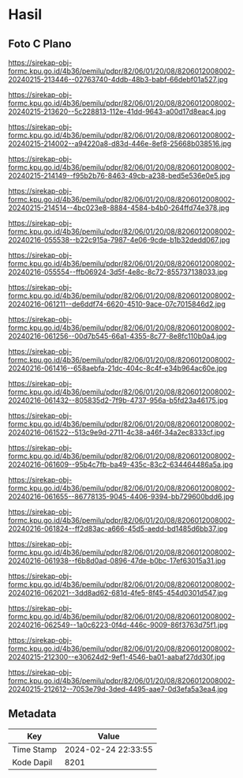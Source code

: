 # Hasil

## Foto C Plano

https://sirekap-obj-formc.kpu.go.id/4b36/pemilu/pdpr/82/06/01/20/08/8206012008002-20240215-213446--02763740-4ddb-48b3-babf-66debf01a527.jpg

https://sirekap-obj-formc.kpu.go.id/4b36/pemilu/pdpr/82/06/01/20/08/8206012008002-20240215-213620--5c228813-112e-41dd-9643-a00d17d8eac4.jpg

https://sirekap-obj-formc.kpu.go.id/4b36/pemilu/pdpr/82/06/01/20/08/8206012008002-20240215-214002--a94220a8-d83d-446e-8ef8-25668b038516.jpg

https://sirekap-obj-formc.kpu.go.id/4b36/pemilu/pdpr/82/06/01/20/08/8206012008002-20240215-214149--f95b2b76-8463-49cb-a238-bed5e536e0e5.jpg

https://sirekap-obj-formc.kpu.go.id/4b36/pemilu/pdpr/82/06/01/20/08/8206012008002-20240215-214514--4bc023e8-8884-4584-b4b0-264ffd74e378.jpg

https://sirekap-obj-formc.kpu.go.id/4b36/pemilu/pdpr/82/06/01/20/08/8206012008002-20240216-055538--b22c915a-7987-4e06-9cde-b1b32dedd067.jpg

https://sirekap-obj-formc.kpu.go.id/4b36/pemilu/pdpr/82/06/01/20/08/8206012008002-20240216-055554--ffb06924-3d5f-4e8c-8c72-855737138033.jpg

https://sirekap-obj-formc.kpu.go.id/4b36/pemilu/pdpr/82/06/01/20/08/8206012008002-20240216-061211--de6ddf74-6620-4510-9ace-07c7015846d2.jpg

https://sirekap-obj-formc.kpu.go.id/4b36/pemilu/pdpr/82/06/01/20/08/8206012008002-20240216-061256--00d7b545-66a1-4355-8c77-8e8fc110b0a4.jpg

https://sirekap-obj-formc.kpu.go.id/4b36/pemilu/pdpr/82/06/01/20/08/8206012008002-20240216-061416--658aebfa-21dc-404c-8c4f-e34b964ac60e.jpg

https://sirekap-obj-formc.kpu.go.id/4b36/pemilu/pdpr/82/06/01/20/08/8206012008002-20240216-061432--805835d2-7f9b-4737-956a-b5fd23a46175.jpg

https://sirekap-obj-formc.kpu.go.id/4b36/pemilu/pdpr/82/06/01/20/08/8206012008002-20240216-061522--513c9e9d-2711-4c38-a46f-34a2ec8333cf.jpg

https://sirekap-obj-formc.kpu.go.id/4b36/pemilu/pdpr/82/06/01/20/08/8206012008002-20240216-061609--95b4c7fb-ba49-435c-83c2-634464486a5a.jpg

https://sirekap-obj-formc.kpu.go.id/4b36/pemilu/pdpr/82/06/01/20/08/8206012008002-20240216-061655--86778135-9045-4406-9394-bb729600bdd6.jpg

https://sirekap-obj-formc.kpu.go.id/4b36/pemilu/pdpr/82/06/01/20/08/8206012008002-20240216-061824--ff2d83ac-a666-45d5-aedd-bd1485d6bb37.jpg

https://sirekap-obj-formc.kpu.go.id/4b36/pemilu/pdpr/82/06/01/20/08/8206012008002-20240216-061938--f6b8d0ad-0896-47de-b0bc-17ef63015a31.jpg

https://sirekap-obj-formc.kpu.go.id/4b36/pemilu/pdpr/82/06/01/20/08/8206012008002-20240216-062021--3dd8ad62-681d-4fe5-8f45-454d0301d547.jpg

https://sirekap-obj-formc.kpu.go.id/4b36/pemilu/pdpr/82/06/01/20/08/8206012008002-20240216-062549--1a0c6223-0f4d-446c-9009-86f3763d75f1.jpg

https://sirekap-obj-formc.kpu.go.id/4b36/pemilu/pdpr/82/06/01/20/08/8206012008002-20240215-212300--e30624d2-9ef1-4546-ba01-aabaf27dd30f.jpg

https://sirekap-obj-formc.kpu.go.id/4b36/pemilu/pdpr/82/06/01/20/08/8206012008002-20240215-212612--7053e79d-3ded-4495-aae7-0d3efa5a3ea4.jpg


## Metadata

| Key        | Value               |
| ---------- | ------------------- |
| Time Stamp | 2024-02-24 22:33:55 |
| Kode Dapil | 8201                |



